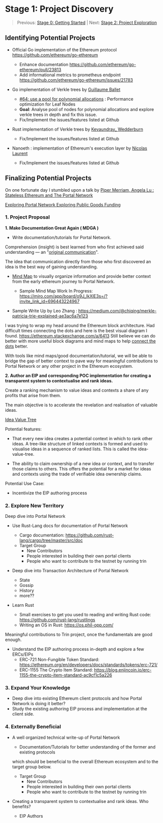 # Stage 1: Project Discovery

  

> Previous: [Stage 0: Getting Started](./stage-0-getting-started.md) | Next: [Stage 2: Project Exploration](./stage-2-project-exploration.md)

  
## Identifying Potential Projects

 - Official Go implementation of the Ethereum protocol https://github.com/ethereum/go-ethereum
    - Enhance documentation https://github.com/ethereum/go-ethereum/pull/23813
    -  Add informational metrics to prometheus endpoint https://github.com/ethereum/go-ethereum/issues/21783


- Go implementation of Verkle trees by [Guillaume Ballet](https://github.com/gballet)
    -  [#64: use a pool for polynomial allocations](https://github.com/gballet/go-verkle/issues/64) : Performance optimization for Leaf Nodes
    -   **Goal**: Analyse pool of nodes for polynomial allocations and explore verkle trees in depth and fix this issue.
    -  Fix/Implement the issues/features listed at Github

- Rust implementation of Verkle trees by [Kevaundray_ Wedderburn](https://github.com/kevaundray) 
    -    Fix/Implement the issues/features listed at Github


-  Nanoeth : implementation of Ethereum's execution layer by [Nicolas Laurent](https://github.com/norswap/)
   - Fix/Implement the issues/features listed at Github




## Finalizing Potential Projects

On one fortunate day I stumbled upon a talk by [Piper Merriam, Angela Lu : Stateless Ethereum and The Portal Network](https://www.youtube.com/watch?v=jAX_bgcESoc) 

[Exploring Portal Network ](./sources/ethereum-portal-network.md)
[Exploring Public Goods Funding](./sources/public-goods-funding.md)


### 1. Project Proposal


  **1. Make Documentation Great Again ( MDGA )**


 
- Write documentation/tutorials for Portal Network. 
  
 Comprehension (insight) is best learned from who first achieved said understanding — an "[original communication](https://en.wikipedia.org/wiki/How_to_Read_a_Book)".

The idea that communication directly from those who first discovered an idea is the best way of gaining understanding.


-    [Mind Map](https://www.wikiwand.com/en/Mind_map) to visually organize information and provide better context from the early ethereum journey to Portal Network. 

      -    Sample Mind Map Work In Progress: https://miro.com/app/board/o9J_lkXlE3s=/?invite_link_id=696443224967


 - Sample Write Up by Leo Zhang : https://medium.com/@chiqing/merkle-patricia-trie-explained-ae3ac6a7e123

I was trying to wrap my head around the Ethereum block architecture. Had difficult times connecting the dots and here is the best visual diagram I found. https://ethereum.stackexchange.com/a/6413 Still believe we can do better with more useful block diagrams and mind maps to help [connect the dots](https://news.stanford.edu/2005/06/14/jobs-061505/) better.

With tools like mind maps/good documentation/tutorial, we will be able to bridge the gap of better context to pave way for meaningful contributions to Portal Network or any other project in the Ethereum ecosystem.

 
   **2. Author an EIP and corresponding POC implementation for creating a transparent system to contextualise and rank ideas.** 

Create a ranking mechanism to value ideas and contexts a share of any profits that arise from them.

The main objective is to accelerate the revelation and realisation of valuable ideas.

[Idea Value Tree](./sources/idea-tree.png)


Potential features:
-  That every new idea creates a potential context in which to rank other ideas. A tree-like structure of linked contexts is formed and used to visualise ideas in a sequence of ranked lists. This is called the idea-value-tree.

-  The ability to claim ownership of a new idea or context, and to transfer those claims to others. This offers the potential for a market for ideas and contexts using the trade of verifiable idea ownership claims.

Potential Use Case:
- Incentivize the EIP authoring process

### 2. Explore New Territory

  
 Deep dive into Portal Network
    
- Use Rust-Lang docs for documentation of Portal Network 
    -    Cargo documentation: https://github.com/rust-lang/cargo/tree/master/src/doc
    - Target Group
        - New Contributors
        - People interested in building their own portal clients
        - People who want to contribute to the testnet by running trin

- Deep dive into Transaction Architecture   of Portal Network    
    - State
    - Gossip
    - History
    - more??
    
-  Learn Rust 
    -  Small exercises to get you used to reading and writing Rust code: https://github.com/rust-lang/rustlings
    -  Writing an OS in Rust: https://os.phil-opp.com/ 

   
  Meaningful contributions to Trin project, once the fundamentals are good enough.
 
 - Understand the EIP authoring process in-depth and explore a few ERCs/EIPs
     -   ERC-721 Non-Fungible Token Standard:  https://ethereum.org/en/developers/docs/standards/tokens/erc-721/
     -    ERC-1155 The Crypto Item Standard:  https://blog.enjincoin.io/erc-1155-the-crypto-item-standard-ac9cf1c5a226
     

### 3. Expand Your Knowledge

- Deep dive into existing Ethereum client protocols and how Portal Network is doing it better?
- Study the existing authoring EIP process and implementation at the client side.
  

### 4. Externally Beneficial

-  A well organized technical write-up of Portal Network
   - Documentation/Tutorials for better understanding of the former and existing protocols

   which should be beneficial to the overall Ethereum ecosystem and to the target group below. 

   - Target Group
        - New Contributors
        - People interested in building their own portal clients
        - People who want to contribute to the testnet by running trin



- Creating a transparent system to contextualise and rank ideas. Who benefits?
    - EIP Authors